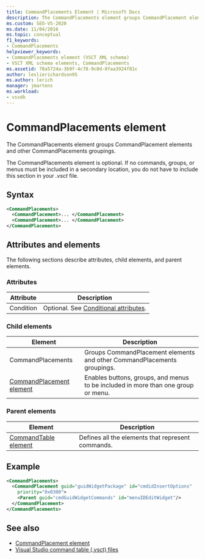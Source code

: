 ```yaml
---
title: CommandPlacements Element | Microsoft Docs
description: The CommandPlacements element groups CommandPlacement elements and other CommandPlacements groupings. The CommandPlacements element is optional.
ms.custom: SEO-VS-2020
ms.date: 11/04/2016
ms.topic: conceptual
f1_keywords:
- CommandPlacements
helpviewer_keywords:
- CommandPlacements element (VSCT XML schema)
- VSCT XML schema elements, CommandPlacements
ms.assetid: 78a5724a-3b9f-4c78-9c0d-8faa3924f81c
author: leslierichardson95
ms.author: lerich
manager: jmartens
ms.workload:
- vssdk
---
```

# CommandPlacements element
The CommandPlacements element groups CommandPlacement elements and other CommandPlacements groupings.

 The CommandPlacements element is optional. If no commands, groups, or menus must be included in a secondary location, you do not have to include this section in your *.vsct* file.

## Syntax

```xml
<CommandPlacements>
  <CommandPlacement>... </CommandPlacement>
  <CommandPlacement>... </CommandPlacement>
</CommandPlacements>
```

## Attributes and elements
 The following sections describe attributes, child elements, and parent elements.

### Attributes

|Attribute|Description|
|---------------|-----------------|
|Condition|Optional. See [Conditional attributes](../extensibility/vsct-xml-schema-conditional-attributes.md).|

### Child elements

|Element|Description|
|-------------|-----------------|
|CommandPlacements|Groups CommandPlacement elements and other CommandPlacements groupings.|
|[CommandPlacement element](../extensibility/commandplacement-element.md)|Enables buttons, groups, and menus to be included in more than one group or menu.|

### Parent elements

|Element|Description|
|-------------|-----------------|
|[CommandTable element](../extensibility/commandtable-element.md)|Defines all the elements that represent commands.|

## Example

```xml
<CommandPlacements>
  <CommandPlacement guid="guidWidgetPackage" id="cmdidInsertOptions"
    priority="0x0300">
    <Parent guid="cmdGuidWidgetCommands" id="menuIDEditWidget"/>
  </CommandPlacement>
</CommandPlacements>
```

## See also
- [CommandPlacement element](../extensibility/commandplacement-element.md)
- [Visual Studio command table (.vsct) files](../extensibility/internals/visual-studio-command-table-dot-vsct-files.md)
